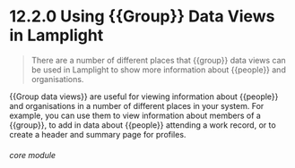 #    12.2.0 Using {{Group}} Data Views in Lamplight

> There are a number of different places that {{group}} data views can be used in Lamplight to show more information about {{people}} and organisations. 

{{Group data views}} are useful for viewing information about {{people}} and organisations in a number of different places in your system. For example,  you can use them to view information about members of a {{group}}, to add in data about {{people}} attending a work record, or to create a header and summary page for profiles. 



###### core module
